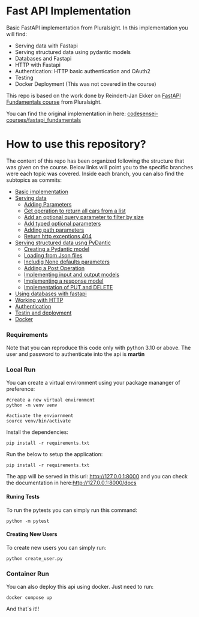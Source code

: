 # Fast API Implementation
Basic FastAPI implementation from Pluralsight. In this implementation you will find:

- Serving data with Fastapi
- Serving structured data using pydantic models
- Databases and Fastapi
- HTTP with Fastapi
- Authentication: HTTP basic authentication and OAuth2
- Testing
- Docker Deployment (This was not covered in the course)

This repo is based on the work done by Reindert-Jan Ekker on [FastAPI Fundamentals course](https://www.pluralsight.com/courses/fastapi-fundamentals) from Pluralsight.

You can find the original implementation in here: [codesensei-courses/fastapi_fundamentals](https://github.com/codesensei-courses/fastapi_fundamentals) 



# How to use this repository?

The content of this repo has been organized following the structure that was given on the course. Below links will point you to the specific branches were each topic was covered. Inside each branch, you can also find the subtopics as commits:

- [Basic implementation](https://github.com/martomor/fastapi_fundamentals/tree/basic_implementation)
- [Serving data](https://github.com/martomor/fastapi_fundamentals/tree/serving_data)
  - [Adding Parameters](https://github.com/martomor/fastapi_fundamentals/commit/bbfa5b93d0f0b7951f2369b4cb0df0d0f4fa11d2)
  - [Get operation to return all cars from a list](https://github.com/martomor/fastapi_fundamentals/commit/0abddd3b0febc26807460988ff4dee3fd576d72b)
  - [Add an optional query parameter to filter by size](https://github.com/martomor/fastapi_fundamentals/commit/b2567b0e9fa58d4615e3db63b5a730e51eed9872)
  - [Add typed optional parameters](https://github.com/martomor/fastapi_fundamentals/commit/3997c30cf51b34630596f989b54ec7e4cf46b5f5)
  - [Adding path parameters](https://github.com/martomor/fastapi_fundamentals/commit/a99ba71a9d31e00ee5f585f6aeab5b0f4acc404f)
  - [Return http exceptions 404](https://github.com/martomor/fastapi_fundamentals/commit/7a5baaaf91480712d011cef47501f8b45fd31493)
- [Serving structured data usng PyDantic](https://github.com/martomor/fastapi_fundamentals/tree/serving_with_pydantic_models)
  - [Creating a Pydantic model](https://github.com/martomor/fastapi_fundamentals/commit/74f041bca71171476c2ca3b2126dac56ca1fd651)
  - [Loading from Json files](https://github.com/martomor/fastapi_fundamentals/commit/cc0d30798e6f85353ecf87d22a61e85e423b0943)
  - [Includig None defaults parameters](https://github.com/martomor/fastapi_fundamentals/commit/8c256a4fbb7620ed4568e1444f786a171c0250b6)
  - [Adding a Post Operation](https://github.com/martomor/fastapi_fundamentals/commit/0c00dfb5760c9f099f91c6790ee5d58ab342d20e)
  - [Implementing input and output models](https://github.com/martomor/fastapi_fundamentals/commit/77795b3d5f482898b5e8b84d370bce28cfd49132)
  - [Implementing a response model](https://github.com/martomor/fastapi_fundamentals/commit/a2c8e9deebcaefca7e37bbea5e39ae682bdf8b27)
  - [Implementation of PUT and DELETE](https://github.com/martomor/fastapi_fundamentals/commit/6c28dbef77f64868c3381d9ad01984e464ccd2ba)
- [Using databases with fastapi](https://github.com/martomor/fastapi_fundamentals/tree/database_with_fastapi)
- [Working with HTTP](https://github.com/martomor/fastapi_fundamentals/tree/http_and_fastapi)
- [Authentication](https://github.com/martomor/fastapi_fundamentals/tree/adding_authentication)
- [Testin and deployment](https://github.com/martomor/fastapi_fundamentals/tree/testing_and_deployment)
- [Docker](https://github.com/martomor/fastapi_fundamentals/tree/docker)

### Requirements

Note that you can reproduce this code only with python 3.10 or above. The user and password to authenticate into the api is **martin**

### Local Run

You can create a virtual environment using your package mananger of preference:

```
#create a new virtual environment
python -m venv venv

#activate the enviornment
source venv/bin/activate
```
Install the dependencies:

```
pip install -r requirements.txt
```

Run the below to setup the application:

```
pip install -r requirements.txt
```

The app will be served in this url: http://127.0.0.1:8000 and you can check the documentation in here:http://127.0.0.1:8000/docs

#### Runing Tests

To run the pytests you can simply run this command:

```
python -m pytest 
```

#### Creating New Users

To create new users you can simply run:

```
python create_user.py
```


### Container Run

You can also deploy this api using docker. Just need to run:

```
docker compose up
```

And that´s it!!
